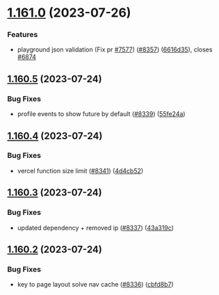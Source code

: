 # [1.161.0](https://github.com/EddieHubCommunity/LinkFree/compare/v1.160.5...v1.161.0) (2023-07-26)


### Features

* playground json validation (Fix pr [#7577](https://github.com/EddieHubCommunity/LinkFree/issues/7577)) ([#8357](https://github.com/EddieHubCommunity/LinkFree/issues/8357)) ([6616d35](https://github.com/EddieHubCommunity/LinkFree/commit/6616d35ed99e49dfa25902944aa0836cf4d5784d)), closes [#6874](https://github.com/EddieHubCommunity/LinkFree/issues/6874)



## [1.160.5](https://github.com/EddieHubCommunity/LinkFree/compare/v1.160.4...v1.160.5) (2023-07-24)


### Bug Fixes

* profile events to show future by default ([#8339](https://github.com/EddieHubCommunity/LinkFree/issues/8339)) ([55fe24a](https://github.com/EddieHubCommunity/LinkFree/commit/55fe24a4458f3ef108005e145980ff8ed8c82b92))



## [1.160.4](https://github.com/EddieHubCommunity/LinkFree/compare/v1.160.3...v1.160.4) (2023-07-24)


### Bug Fixes

* vercel function size limit ([#8341](https://github.com/EddieHubCommunity/LinkFree/issues/8341)) ([4d4cb52](https://github.com/EddieHubCommunity/LinkFree/commit/4d4cb52836c332e85aafe328516bc2db1bcd0155))



## [1.160.3](https://github.com/EddieHubCommunity/LinkFree/compare/v1.160.2...v1.160.3) (2023-07-24)


### Bug Fixes

* updated dependency + removed ip ([#8337](https://github.com/EddieHubCommunity/LinkFree/issues/8337)) ([43a319c](https://github.com/EddieHubCommunity/LinkFree/commit/43a319c991a77729a6b4c4495aa40ddb4203b2c0))



## [1.160.2](https://github.com/EddieHubCommunity/LinkFree/compare/v1.160.1...v1.160.2) (2023-07-24)


### Bug Fixes

* key to page layout solve nav cache ([#8336](https://github.com/EddieHubCommunity/LinkFree/issues/8336)) ([cbfd8b7](https://github.com/EddieHubCommunity/LinkFree/commit/cbfd8b797a9e7899bab54eb737f9f03fc1b1e88c))



